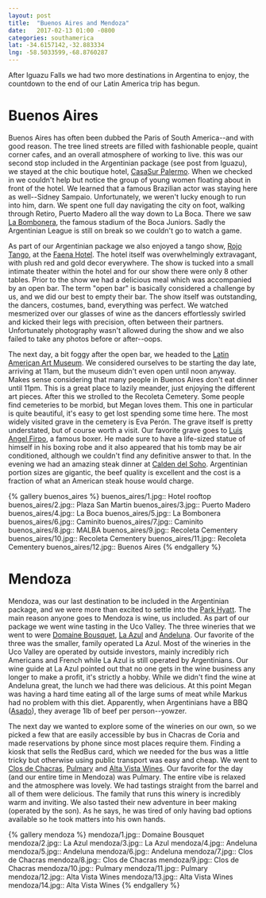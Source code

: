 ```yaml
---
layout: post
title:  "Buenos Aires and Mendoza"
date:   2017-02-13 01:00 -0800
categories: southamerica
lat: -34.6157142,-32.883334
lng: -58.5033599,-68.8760287
---
```


After Iguazu Falls we had two more destinations in Argentina to enjoy, the countdown to the end of our Latin America trip has begun.

<!--more-->

# Buenos Aires

Buenos Aires has often been dubbed the Paris of South America--and with good reason. The tree lined streets are filled with fashionable people, quaint corner cafes, and an overall atmosphere of
working to live. this was our second stop included in the Argentinian package (see post from Iguazu), we stayed at the chic boutique hotel, [CasaSur Palermo](http://casasurhotel.com/palermo/eng/). When we checked in we couldn't
help but notice the group of young women floating about in front of the hotel. We learned that a famous Brazilian actor was staying here as well--Sidney Sampaio. Unfortunately,
we weren't lucky enough to run into him, darn. We spent one full day navigating the city on foot, walking through Retiro, Puerto Madero all the way down to La Boca. There we saw
[La Bombonera](https://en.wikipedia.org/wiki/La_Bombonera), the famous stadium of the Boca Juniors. Sadly the Argentinian League is still on break so we couldn't go to watch a game.

As part of our Argentinian package we also enjoyed a tango show, [Rojo Tango](http://www.rojotango.com/en/#cena), at the [Faena Hotel](http://www.faena.com/buenos-aires/faena-signature-suites/).
The hotel itself was overwhelmingly extravagant, with plush red and gold decor everywhere. The show is tucked into a small intimate theater within the hotel and for our show there were only 8 other tables.
Prior to the show we had a delicious meal which was accompanied by an open bar. The term "open bar" is basically considered a challenge by us, and we did our best to empty their bar. The show itself
was outstanding, the dancers, costumes, band, everything was perfect. We watched mesmerized over our glasses of wine as the dancers effortlessly swirled and kicked their legs with precision, often
between their partners. Unfortunately photography wasn't allowed during the show and we also failed to take any photos before or after--oops.

The next day, a bit foggy after the open bar, we headed to the [Latin American Art Museum](http://www.malba.org.ar/en/). We considered ourselves to be starting the day late, arriving at 11am, but
the museum didn't even open until noon anyway. Makes sense considering that many people in Buenos Aires don't eat dinner until 11pm. This is a great place to lazily meander, just enjoying the
different art pieces. After this we strolled to the Recoleta Cemetery. Some people find cemeteries to be morbid, but Megan loves them. This one in particular is quite beautiful, it's easy to get
lost spending some time here. The most widely visited grave in the cemetery is Eva Perón. The grave itself is pretty understated, but of course worth a visit. Our favorite grave goes to
[Luis Angel Firpo](http://untappedcities.com/2014/01/20/10-tombs-to-visit-in-buenos-aires-recoleta-cemetery/), a famous boxer. He made sure to have a life-sized statue of himself in his boxing robe
and it also appeared that his tomb may be air conditioned, although we couldn't find any definitive answer to that. In the evening we had an amazing steak dinner at
[Calden del Soho](http://www.caldendelsoho.com.ar/). Argentinian portion sizes are gigantic, the beef quality is excellent and the cost is a fraction of what an American steak house would charge.

{% gallery buenos_aires %}
buenos_aires/1.jpg:: Hotel rooftop
buenos_aires/2.jpg:: Plaza San Martin
buenos_aires/3.jpg:: Puerto Madero
buenos_aires/4.jpg:: La Boca
buenos_aires/5.jpg:: La Bombonera
buenos_aires/6.jpg:: Caminito
buenos_aires/7.jpg:: Caminito
buenos_aires/8.jpg:: MALBA
buenos_aires/9.jpg:: Recoleta Cementery
buenos_aires/10.jpg:: Recoleta Cementery
buenos_aires/11.jpg:: Recoleta Cementery
buenos_aires/12.jpg:: Buenos Aires
{% endgallery %}

# Mendoza

Mendoza, was our last destination to be included in the Argentinian package, and we were more than excited to settle into the [Park Hyatt](https://mendoza.park.hyatt.com/en/hotel/home.html).
The main reason anyone goes to Mendoza is wine, us included. As part of our package we went wine tasting in the Uco Valley. The three wineries that we went to were
[Domaine Bousquet](http://www.domainebousquet.com/), [La Azul](http://www.bodegalaazul.com/) and [Andeluna](http://www.andeluna.com.ar/). Our favorite of the three was the smaller, family operated
La Azul. Most of the wineries in the Uco Valley are operated by outside investors, mainly incredibly rich Americans and French while La Azul is still operated by Argentinians. Our wine guide at
La Azul pointed out that no one gets in the wine business any longer to make a profit, it's strictly a hobby. While we didn't find the wine at Andeluna great, the lunch we had there was delicious.
At this point Megan was having a hard time eating all of the large sums of meat while Markus had no problem with this diet. Apparently, when Argentinians have a BBQ
([Asado](https://en.wikipedia.org/wiki/Asado)), they average 1lb of beef per person--yowzer.

The next day we wanted to explore some of the wineries on our own, so we picked a few that are easily accessible by bus in Chacras de Coria and made reservations by phone since most places require
them. Finding a kiosk that sells the RedBus card, which we needed for the bus was a little tricky but otherwise using public transport was easy and cheap. We went to
[Clos de Chacras](http://www.closdechacras.com.ar/), [Pulmary](http://www.pulmary.com.ar/) and [Alta Vista Wines](http://www.altavistawines.com/en/). Our favorite for the day (and our entire time
in Mendoza) was Pulmary. The entire vibe is relaxed and the atmosphere was lovely. We had tastings straight from the barrel and all of them were delicious. The family that runs this winery
is incredibly warm and inviting. We also tasted their new adventure in beer making (operated by the son). As he says, he was tired of only having bad options available so he took matters into his 
own hands.

{% gallery mendoza %}
mendoza/1.jpg:: Domaine Bousquet
mendoza/2.jpg:: La Azul
mendoza/3.jpg:: La Azul
mendoza/4.jpg:: Andeluna
mendoza/5.jpg:: Andeluna
mendoza/6.jpg:: Andeluna
mendoza/7.jpg:: Clos de Chacras
mendoza/8.jpg:: Clos de Chacras
mendoza/9.jpg:: Clos de Chacras
mendoza/10.jpg:: Pulmary
mendoza/11.jpg:: Pulmary
mendoza/12.jpg:: Alta Vista Wines
mendoza/13.jpg:: Alta Vista Wines
mendoza/14.jpg:: Alta Vista Wines
{% endgallery %}
